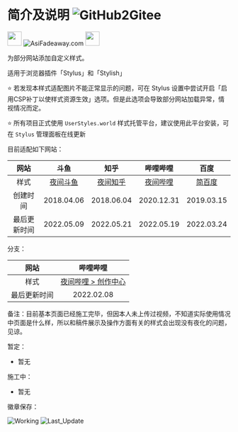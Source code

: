 # 简介及说明 ![GitHub2Gitee](https://github.com/QIUZAIYOU/Stylish/workflows/Mirror/badge.svg)

<img src="https://camo.githubusercontent.com/3177a12d6dac9a08032f768208bde1cc65437e2fe48b102969255eb7ff5b7512/68747470733a2f2f7777772e61736966616465617761792e636f6d2f696d616765732f66617669636f6e2e737667" width="32" height="32"> ![AsiFadeaway.com](https://www.asifadeaway.com/imgs/Logo.png) <img src="https://camo.githubusercontent.com/3177a12d6dac9a08032f768208bde1cc65437e2fe48b102969255eb7ff5b7512/68747470733a2f2f7777772e61736966616465617761792e636f6d2f696d616765732f66617669636f6e2e737667" width="32" height="32">

为部分网站添加自定义样式。

适用于浏览器插件「Stylus」和「Stylish」

⭐ 若发现本样式适配图片不能正常显示的问题，可在 Stylus 设置中尝试开启「启用CSP补丁以使样式资源生效」选项。但是此选项会导致部分网站加载异常，情视情况而定。

⭐ 所有项目正式使用 `UserStyles.world` 样式托管平台，建议使用此平台安装，可在 `Stylus` 管理面板在线更新

目前适配如下网站：

| 网站 | 斗鱼 | 知乎 | 哔哩哔哩 | 百度 |
| :----: | :----: | :----: | :----: | :----: |
| 样式 | [夜间斗鱼](https://userstyles.world/style/240/nightmode-for-douyu-com) | [夜间知乎](https://userstyles.world/style/242/nightmode-for-zhihu-com) | [夜间哔哩](https://userstyles.world/style/241/nightmode-for-bilibili-com) | [简百度](https://userstyles.world/style/243/simple-baidu) |
| 创建时间 | 2018.04.06 | 2018.06.04 | 2020.12.31 | 2019.03.15 |
| 最后更新时间 | 2022.05.09 | 2022.05.21 | 2022.05.19 | 2022.03.24 |

分支：

| 网站 | 哔哩哔哩 |
| :----: | :----: |
| 样式 |[夜间哔哩 > 创作中心](https://userstyles.world/style/241/nightmode-for-bilibili-com)|
| 最后更新时间 | 2022.02.08 |

备注：目前基本页面已经施工完毕，但因本人未上传过视频，不知道实际使用情况中页面是什么样，所以和稿件展示及操作方面有关的样式会出现没有夜化的问题，见谅。

暂定：

- 暂无

施工中：

- 暂无

徽章保存：

![Working](https://img.shields.io/badge/%E6%96%BD%E5%B7%A5%E4%B8%AD-%E6%95%AC%E8%AF%B7%E6%9C%9F%E5%BE%85-brightgreen) ![Last_Update](https://img.shields.io/badge/%E6%9C%80%E5%90%8E%E6%9B%B4%E6%96%B0-xxxx.xx.xx-blue)
